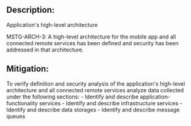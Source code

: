 ## Description:

Application's high-level architecture

MSTG-ARCH-3: A high-level architecture for the mobile app and all connected remote services has been defined and security has been addressed in that architecture.


## Mitigation:

To verify definition and security analysis of the application's high-level architecture and all connected remote services analyze data collected under the following sections:
	- Identify and describe application-functionality services
	- Identify and describe infrastructure services
	- Identify and describe data storages
	- Identify and describe message queues
